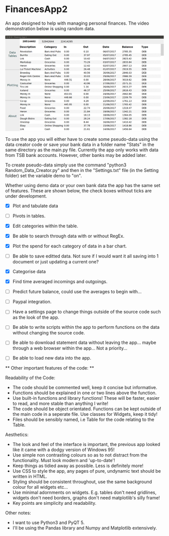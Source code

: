 # FinancesApp2
An app designed to help with managing personal finances. The video demonstration below is using random data.

<img src="Pics/Peek 2017-07-06 00-21.gif">

To use the app you will either have to create some pseudo-data using the data creator code or save your bank data in a folder name "Stats" in the same directory as the main.py file. Currently the app only works with data from TSB bank accounts. However, other banks may be added later.

To create pseudo-data simply use the command "python3 Random_Data_Creator.py" and then in the "Settings.txt" file (in the Setting folder) set the variable demo to "on".

Whether using demo data or your own bank data the app has the same set of features. These are shown below, the check boxes without ticks are under development.
- [x] Plot and tabulate data
- [ ] Pivots in tables.
- [x] Edit categories within the table.
- [x] Be able to search through data with or without RegEx.
- [x] Plot the spend for each category of data in a bar chart.
- [ ] Be able to save editted data. Not sure if I would want it all saving into 1 document or just updating a current one?
- [x] Categorise data
- [x] Find time averaged incomings and outgoings.
- [ ] Predict future balance, could use the averages to begin with...
- [ ] Paypal integration.
- [ ] Have a settings page to change things outside of the source code such as the look of the app.
- [ ] Be able to write scripts within the app to perform functions on the data without changing the source code.
- [ ] Be able to download statement data without leaving the app... maybe through a web browser within the app... Not a priority...
- [ ] Be able to load new data into the app.


** Other important features of the code: **

Readability of the Code:
  * The code should be commented well, keep it concise but informative.
  * Functions should be explained in one or two lines above the function.
  * Use built-in functions and library functions! These will be faster, easier to read, and more stable than anything I write!
  * The code should be object orientated. Functions can be kept outside of the main code in a seperate file. Use classes for Widgets, keep it tidy!
  * Files should be sensibly named, i.e Table for the code relating to the Table.

Aesthetics:
  * The look and feel of the interface is important, the previous app looked like it came with a dodgy version of Windows 95!
  * Use simple non contrasting colours so as to not distract from the functionality. Must look modern and 'up-to-date'!
  * Keep things as tidied away as possible. Less is definitely more!
  * Use CSS to style the app, any pages of pure, undynamic text should be written in HTML.
  * Styling should be consistent throughout, use the same background colour for all widgets etc...
  * Use minimal adornments on widgets. E.g. tables don't need gridlines, widgets don't need borders, graphs don't need matplotlib's silly frame!
  * Key points are simplicity and readability.

Other notes:
  * I want to use Python3 and PyQT 5.
  * I'll be using the Pandas library and Numpy and Matplotlib extensively.
